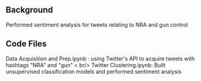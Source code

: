 ## Background

Performed sentiment analysis for tweets relating to NRA and gun control

## Code Files

Data Acquisition and Prep.ipynb : using Twitter's API to acquire tweets with hashtags "NRA" and "gun"
< br/> Twitter Clustering.ipynb: Built unsupervised classification models and performed sentiment analysis
